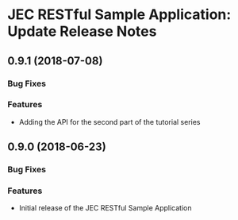 # JEC RESTful Sample Application: Update Release Notes

<a name="rest-api-sample-0.9.1"></a>
## **0.9.1** (2018-07-08)

### Bug Fixes

### Features

- Adding the API for the second part of the tutorial series

<a name="rest-api-sample-0.9.0"></a>
## **0.9.0** (2018-06-23)

### Bug Fixes

### Features

- Initial release of the JEC RESTful Sample Application